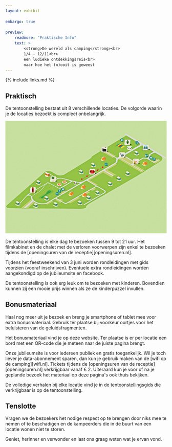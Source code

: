 ```yaml
---
layout: exhibit

embargo: true

preview: 
    readmore: "Praktische Info"
    text: >
        <strong>De wereld als camping</strong><br>
        1/4 - 12/11<br>
        een ludieke ontdekkingsreis<br>
        naar hoe het (n)ooit is geweest
---
```


{% include links.md %}


## Praktisch

De tentoonstelling  bestaat uit 8 verschillende locaties. De volgorde waarin je de locaties bezoekt is compleet onbelangrijk. 

![Plan van de locaties](../../img/tentoonstelling-grondplan-800.jpg)

De tentoonstelling is elke dag te bezoeken tussen 9 tot 21 uur. Het filmkabinet en de chalet met de verloren voorwerpen zijn enkel te bezoeken tijdens de [openingsuren van de receptie][openingsuren.nl].

Tijdens het feestweekend van 3 juni worden rondleidingen met gids voorzien (vooraf inschrijven). Eventuele extra rondleidingen worden aangekondigd op de jubileumsite en facebook.

De tentoonstelling is ook erg leuk om te bezoeken met kinderen. Bovendien kunnen zij een mooie prijs winnen als ze de kinderpuzzel invullen. 


## Bonusmateriaal

Haal nog meer uit je bezoek en breng je smartphone of tablet mee voor extra bonusmateriaal. Gebruik ter plaatse bij voorkeur oortjes voor het beluisteren van de geluidsfragmenten.

Het bonusmateriaal vind je op deze website. Ter plaatse is er per locatie een bord met een QR-code die je meteen naar de juiste pagina brengt.

Onze jubileumsite is voor iedereen publiek en gratis toegankelijk. Wil je toch liever je data-abonnement sparen, dan kun je gebruik maken van de [wifi op de camping][wifi.nl]. Tickets tijdens de [openingsuren van de receptie][openingsuren.nl] verkrijgbaar vanaf € 2.
Uiteraard kun je voor of na je geplande bezoek het materiaal op deze pagina's ook thuis bekijken.

De volledige verhalen bij elke locatie vind je in de tentoonstellingsgids die verkrijgbaar is op de tentoonstelling.


## Tenslotte

Vragen we de bezoekers het nodige respect op te brengen door niks mee te nemen of te beschadigen en de kampeerders die in de buurt van een locatie wonen niet te storen.

Geniet, herinner en verwonder en laat ons graag weten wat je ervan vond.
